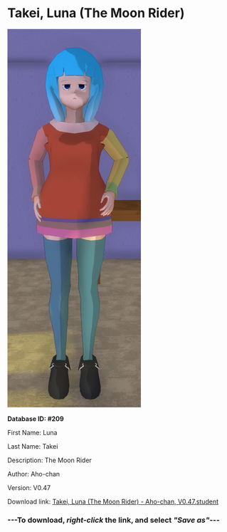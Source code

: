 # Takei, Luna (The Moon Rider)

<img src="https://raw.githubusercontent.com/Arbiter1223/Daigaku-Gurashi-Custom-Students/master/Students/Files/Takei%2C%20Luna%20(The%20Moon%20Rider).png" title="Takei, Luna (The Moon Rider) - Aho-chan, V0.47">

**Database ID: #209**

First Name: Luna

Last Name: Takei

Description: The Moon Rider

Author: Aho-chan

Version: V0.47

Download link: <a href="https://raw.githubusercontent.com/Arbiter1223/Daigaku-Gurashi-Custom-Students/master/Students/Files/Takei%2C%20Luna%20(The%20Moon%20Rider)%20-%20Aho-chan%2C%20V0.47.student">Takei, Luna (The Moon Rider) - Aho-chan, V0.47.student</a>

### ---**To download, _right-click_ the link, and select _"Save as"_**---
